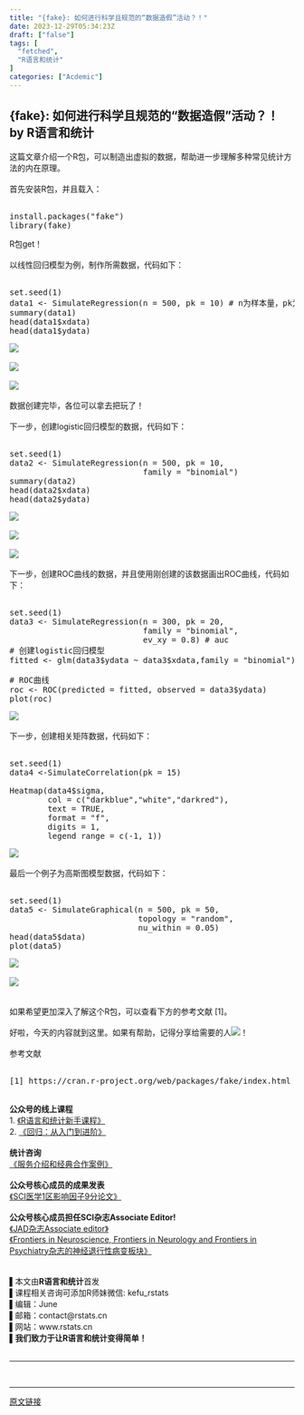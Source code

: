 ```yaml
---
title: "{fake}: 如何进行科学且规范的“数据造假”活动？！"
date: 2023-12-29T05:34:23Z
draft: ["false"]
tags: [
  "fetched",
  "R语言和统计"
]
categories: ["Acdemic"]
---
```

{fake}: 如何进行科学且规范的“数据造假”活动？！ by R语言和统计
------
<div><section data-mpa-powered-by="yiban.io"><span>这篇文章介绍一个R包，可以制造出虚拟的数据，帮助进一步理解多种常见统计方法的内在原理。<br></span><br></section><section><span>首先安装R包，并且载入： </span></section><section><span><br mpa-from-tpl="t"></span></section><section data-mpa-preserve-tpl-color="t" data-mpa-template="t" mpa-preserve="t" mpa-from-tpl="t"><pre><section><span>install.packages(<span>"fake"</span>)<br mpa-from-tpl="t">library(fake)</span></section></pre></section><section><span>R包get！<br></span></section><section><span><br></span></section><section><span>以线性回归模型为例，制作所需数据，代码如下： </span></section><section><span><br mpa-from-tpl="t"></span></section><section data-mpa-preserve-tpl-color="t" data-mpa-template="t" mpa-preserve="t" mpa-from-tpl="t"><pre><section><span>set.seed(<span>1</span>)<br mpa-from-tpl="t">data1 &lt;- SimulateRegression(n = <span>500</span>, pk = <span>10</span>) </span><span># n为样本量，pk为自变量个数</span><span><br mpa-from-tpl="t">summary(data1)<br mpa-from-tpl="t">head(data1$xdata)<br mpa-from-tpl="t">head(data1$ydata)</span></section></pre></section><section><img data-galleryid="" data-imgfileid="100024926" data-ratio="0.1437007874015748" data-s="300,640" data-src="https://mmbiz.qpic.cn/mmbiz_png/pCu8RzQCByT9KYSVEd2VTaC5406BfPmWllO8BgPyHwGIVBAK2WHEBZicwGo9BlOgwfibJuibqmpG5LEpx5x2BLGTw/640?wx_fmt=png&amp;from=appmsg" data-type="png" data-w="1016" src="https://mmbiz.qpic.cn/mmbiz_png/pCu8RzQCByT9KYSVEd2VTaC5406BfPmWllO8BgPyHwGIVBAK2WHEBZicwGo9BlOgwfibJuibqmpG5LEpx5x2BLGTw/640?wx_fmt=png&amp;from=appmsg"></section><section><br></section><section><img data-galleryid="" data-imgfileid="100024928" data-ratio="0.37407407407407406" data-s="300,640" data-src="https://mmbiz.qpic.cn/mmbiz_png/pCu8RzQCByT9KYSVEd2VTaC5406BfPmWAVc66WHRvPCfQlqMHXf4FS1pyHfibCuQibEdEkm5XIsdJSicXy6XqfJJg/640?wx_fmt=png&amp;from=appmsg" data-type="png" data-w="1080" src="https://mmbiz.qpic.cn/mmbiz_png/pCu8RzQCByT9KYSVEd2VTaC5406BfPmWAVc66WHRvPCfQlqMHXf4FS1pyHfibCuQibEdEkm5XIsdJSicXy6XqfJJg/640?wx_fmt=png&amp;from=appmsg"></section><section><br></section><section><img data-galleryid="" data-imgfileid="100024929" data-ratio="1.0564516129032258" data-s="300,640" data-src="https://mmbiz.qpic.cn/mmbiz_png/pCu8RzQCByT9KYSVEd2VTaC5406BfPmWicGyMxopzBNa8jMpTopjeSu5qVMzHek4EoGyV3nBUib7ksXcxGhxZuew/640?wx_fmt=png&amp;from=appmsg" data-type="png" data-w="248" src="https://mmbiz.qpic.cn/mmbiz_png/pCu8RzQCByT9KYSVEd2VTaC5406BfPmWicGyMxopzBNa8jMpTopjeSu5qVMzHek4EoGyV3nBUib7ksXcxGhxZuew/640?wx_fmt=png&amp;from=appmsg"></section><section><br></section><section><span>数据创建完毕，各位可以拿去把玩了！</span></section><section><span><br></span></section><section><span>下一步，创建logistic回归模型的数据，代码如下： </span></section><section><span><br mpa-from-tpl="t"></span></section><section data-mpa-preserve-tpl-color="t" data-mpa-template="t" mpa-preserve="t" mpa-from-tpl="t"><pre><section><span>set.seed(<span>1</span>)<br mpa-from-tpl="t">data2 &lt;- SimulateRegression(n = <span>500</span>, pk = <span>10</span>,<br mpa-from-tpl="t">                            family = <span>"binomial"</span>)<br mpa-from-tpl="t">summary(data2)<br mpa-from-tpl="t">head(data2$xdata)<br mpa-from-tpl="t">head(data2$ydata)</span></section></pre></section><section><img data-galleryid="" data-imgfileid="100024930" data-ratio="0.14453125" data-s="300,640" data-src="https://mmbiz.qpic.cn/mmbiz_png/pCu8RzQCByT9KYSVEd2VTaC5406BfPmWQ6UBickkawdXSjWC2IA111KuGfoibt25D1PMJd59RdNibwqicsATEjyW9A/640?wx_fmt=png&amp;from=appmsg" data-type="png" data-w="1024" src="https://mmbiz.qpic.cn/mmbiz_png/pCu8RzQCByT9KYSVEd2VTaC5406BfPmWQ6UBickkawdXSjWC2IA111KuGfoibt25D1PMJd59RdNibwqicsATEjyW9A/640?wx_fmt=png&amp;from=appmsg"></section><section><br></section><section><img data-galleryid="" data-imgfileid="100024931" data-ratio="0.37222222222222223" data-s="300,640" data-src="https://mmbiz.qpic.cn/mmbiz_png/pCu8RzQCByT9KYSVEd2VTaC5406BfPmWVGCqC8GeMVn8JxZIT8CIoDc0URaFoVnJ9FfFib06iaicPEVLOSQYaIbcA/640?wx_fmt=png&amp;from=appmsg" data-type="png" data-w="1080" src="https://mmbiz.qpic.cn/mmbiz_png/pCu8RzQCByT9KYSVEd2VTaC5406BfPmWVGCqC8GeMVn8JxZIT8CIoDc0URaFoVnJ9FfFib06iaicPEVLOSQYaIbcA/640?wx_fmt=png&amp;from=appmsg"></section><section><br></section><section><img data-galleryid="" data-imgfileid="100024932" data-ratio="1.131578947368421" data-s="300,640" data-src="https://mmbiz.qpic.cn/mmbiz_png/pCu8RzQCByT9KYSVEd2VTaC5406BfPmWbdu7c2G7iaSG9Sq0sVeoic6IFibibWVEN9IORuFk7KWRNdo6g9iavUoWyBQ/640?wx_fmt=png&amp;from=appmsg" data-type="png" data-w="228" src="https://mmbiz.qpic.cn/mmbiz_png/pCu8RzQCByT9KYSVEd2VTaC5406BfPmWbdu7c2G7iaSG9Sq0sVeoic6IFibibWVEN9IORuFk7KWRNdo6g9iavUoWyBQ/640?wx_fmt=png&amp;from=appmsg"></section><section><br></section><section><span>下一步，创建ROC曲线的数据，并且使用刚创建的该数据画出ROC曲线，代码如下： </span></section><section><br></section><section data-mpa-preserve-tpl-color="t" data-mpa-template="t" mpa-preserve="t" mpa-from-tpl="t"><pre><section><span>set.seed(<span>1</span>) <br mpa-from-tpl="t">data3 &lt;- SimulateRegression(n = <span>300</span>, pk = <span>20</span>, <br mpa-from-tpl="t">                            family = <span>"binomial"</span>,<br mpa-from-tpl="t">                            ev_xy = <span>0.8</span>) <span># auc</span><br mpa-from-tpl="t"><span># 创建logistic回归模型</span><br mpa-from-tpl="t">fitted &lt;- glm(data3$ydata ~ data3$xdata,family = <span>"binomial"</span>)$fitted.values <br mpa-from-tpl="t"><br mpa-from-tpl="t"><span># ROC曲线</span><br mpa-from-tpl="t">roc &lt;- ROC(predicted = fitted, observed = data3$ydata) <br mpa-from-tpl="t">plot(roc)</span></section></pre></section><section><img data-galleryid="" data-imgfileid="100024933" data-ratio="0.7916666666666666" data-s="300,640" data-src="https://mmbiz.qpic.cn/mmbiz_png/pCu8RzQCByT9KYSVEd2VTaC5406BfPmWUUMPDMbQ38Mibtmzic1o1EHJIGsyDsBm5PrQJE1LZBX1PnWo2EiaM6EGw/640?wx_fmt=png&amp;from=appmsg" data-type="png" data-w="1080" src="https://mmbiz.qpic.cn/mmbiz_png/pCu8RzQCByT9KYSVEd2VTaC5406BfPmWUUMPDMbQ38Mibtmzic1o1EHJIGsyDsBm5PrQJE1LZBX1PnWo2EiaM6EGw/640?wx_fmt=png&amp;from=appmsg"></section><section><br></section><section><span>下一步，创建相关矩阵数据，代码如下： </span></section><section><span><br mpa-from-tpl="t"></span></section><section data-mpa-preserve-tpl-color="t" data-mpa-template="t" mpa-preserve="t" mpa-from-tpl="t"><pre><section><span>set.seed(<span>1</span>) <br mpa-from-tpl="t">data4 &lt;-SimulateCorrelation(pk = <span>15</span>) <br mpa-from-tpl="t"><br mpa-from-tpl="t">Heatmap(data4$sigma, <br mpa-from-tpl="t">        col = c(<span>"darkblue"</span>,<span>"white"</span>,<span>"darkred"</span>), <br mpa-from-tpl="t">        text = TRUE,<br mpa-from-tpl="t">        format = <span>"f"</span>,<br mpa-from-tpl="t">        digits = <span>1</span>, <br mpa-from-tpl="t">        legend_range = c(<span>-1</span>, <span>1</span>))</span></section></pre></section><section><img data-galleryid="" data-imgfileid="100024934" data-ratio="0.7398148148148148" data-s="300,640" data-src="https://mmbiz.qpic.cn/mmbiz_png/pCu8RzQCByT9KYSVEd2VTaC5406BfPmW1JExI0LCpDsqsSgfoW9wo2K0oh4YNMzaPMzzYDnicxYYgicUAicLFKong/640?wx_fmt=png&amp;from=appmsg" data-type="png" data-w="1080" src="https://mmbiz.qpic.cn/mmbiz_png/pCu8RzQCByT9KYSVEd2VTaC5406BfPmW1JExI0LCpDsqsSgfoW9wo2K0oh4YNMzaPMzzYDnicxYYgicUAicLFKong/640?wx_fmt=png&amp;from=appmsg"></section><section><br></section><section><span>最后一个例子为高斯图模型数据，代码如下：<br></span></section><section><br></section><section data-mpa-preserve-tpl-color="t" data-mpa-template="t" mpa-preserve="t" mpa-from-tpl="t"><pre><section><span>set.seed(<span>1</span>) <br mpa-from-tpl="t">data5 &lt;- SimulateGraphical(n = <span>500</span>, pk = <span>50</span>, <br mpa-from-tpl="t">                           topology = <span>"random"</span>, <br mpa-from-tpl="t">                           nu_within = <span>0.05</span>) <br mpa-from-tpl="t">head(data5$data)<br mpa-from-tpl="t">plot(data5)</span></section></pre></section><section><img data-galleryid="" data-imgfileid="100024935" data-ratio="0.6981481481481482" data-s="300,640" data-src="https://mmbiz.qpic.cn/mmbiz_png/pCu8RzQCByT9KYSVEd2VTaC5406BfPmWicof7JG7tg0nSVJ7CILfNU3x6smt3RdTk1wzl6d4ibhyhE0cVopqBibIQ/640?wx_fmt=png&amp;from=appmsg" data-type="png" data-w="1080" src="https://mmbiz.qpic.cn/mmbiz_png/pCu8RzQCByT9KYSVEd2VTaC5406BfPmWicof7JG7tg0nSVJ7CILfNU3x6smt3RdTk1wzl6d4ibhyhE0cVopqBibIQ/640?wx_fmt=png&amp;from=appmsg"></section><section><br></section><section><img data-galleryid="" data-imgfileid="100024936" data-ratio="0.9" data-s="300,640" data-src="https://mmbiz.qpic.cn/mmbiz_png/pCu8RzQCByT9KYSVEd2VTaC5406BfPmWjhdqImJd8D91BBMwmyBx9icicYKonINaG0s4XMXnBaHUS7MD0DrdZVxg/640?wx_fmt=png&amp;from=appmsg" data-type="png" data-w="1080" src="https://mmbiz.qpic.cn/mmbiz_png/pCu8RzQCByT9KYSVEd2VTaC5406BfPmWjhdqImJd8D91BBMwmyBx9icicYKonINaG0s4XMXnBaHUS7MD0DrdZVxg/640?wx_fmt=png&amp;from=appmsg"></section><section><br></section><section><br></section><section><span>如果希望更加深入了解这个R包，可以查看下方的参考文献 </span><span>[1]</span><span>。</span><br></section><section><br></section><section><span>好啦，今天的内容就到这里。</span><span>如果有帮助，记得分享给需要的人</span><img data-ratio="1" data-src="https://res.wx.qq.com/t/wx_fed/we-emoji/res/v1.3.10/assets/Expression/Expression_67@2x.png" data-w="128" src="https://res.wx.qq.com/t/wx_fed/we-emoji/res/v1.3.10/assets/Expression/Expression_67@2x.png"><span>！</span></section><section><br></section><section><span>参考文献</span></section><section><br></section><section data-mpa-preserve-tpl-color="t" data-mpa-template="t" mpa-preserve="t" mpa-from-tpl="t"><pre><section><span>[1] https://cran.r-project.org/web/packages/fake/index.html</span></section></pre></section><section><br></section><section><span><strong><span>公众号的线上课程</span></strong></span></section><section><span>1. <a target="_blank" href="http://mp.weixin.qq.com/s?__biz=Mzk0MzE5OTAxMg==&amp;mid=2247506555&amp;idx=2&amp;sn=386b4d66c19578e0d318c6bc1ac5e21f&amp;chksm=c3351c30f4429526ca948ba1d78311b1f16f017a5bc17623de1276dc38e89df5bc9bc029f0de&amp;scene=21#wechat_redirect" textvalue="《R语言和统计新手课程》" linktype="text" imgurl="" imgdata="null" data-itemshowtype="0" tab="innerlink" data-linktype="2">《R语言和统计新手课程》</a></span></section><section><span>2. <a target="_blank" href="http://mp.weixin.qq.com/s?__biz=Mzk0MzE5OTAxMg==&amp;mid=2247506977&amp;idx=1&amp;sn=b7f96f32505ac8b88fb68357c8d43d69&amp;chksm=c3351a6af442937cc8777dd9241f23c3ab8e049677738b222d8dabe7aeb1e3074c80ce749dcd&amp;scene=21#wechat_redirect" textvalue="《回归：从入门到进阶》" linktype="text" imgurl="" imgdata="null" data-itemshowtype="0" tab="innerlink" data-linktype="2">《回归：从入门到进阶》</a></span></section><section><span><br></span></section><section><strong><span>统计咨询</span></strong></section><section><a target="_blank" href="http://mp.weixin.qq.com/s?__biz=Mzk0MzE5OTAxMg==&amp;mid=2247508283&amp;idx=1&amp;sn=4ed28c3711a18a34b1b4346612cbfe81&amp;chksm=c3356770f442ee66f6abc20a6115ae619663d5f417f9823705ade284fc62593188c4de7903ce&amp;scene=21#wechat_redirect" textvalue="《服务介绍和经典合作案例》" linktype="text" imgurl="" imgdata="null" data-itemshowtype="0" tab="innerlink" data-linktype="2"><span>《服务介绍和经典合作案例》</span></a></section><section><span><br></span></section><section><span><strong><span>公众号核心成员的成果发表</span></strong></span></section><section><span><a target="_blank" href="http://mp.weixin.qq.com/s?__biz=Mzk0MzE5OTAxMg==&amp;mid=2247506555&amp;idx=1&amp;sn=0ca95fddcc184506e02c5b7ea70c0567&amp;chksm=c3351c30f4429526acad9c6c20dc0c3b76dc849d57a1755155f234f6eb31a24a904962f7aa5d&amp;scene=21#wechat_redirect" textvalue="《SCI医学1区论文》" linktype="text" imgurl="" imgdata="null" data-itemshowtype="0" tab="innerlink" data-linktype="2">《SCI医学1区影响因子9分论文》</a></span></section><section><br></section><section><span><strong><span>公众号核心成员担任SCI杂志Associate Editor!</span></strong></span></section><section><a target="_blank" href="http://mp.weixin.qq.com/s?__biz=Mzk0MzE5OTAxMg==&amp;mid=2247508003&amp;idx=1&amp;sn=4d6c2bf2e1723e751743ff6eeda407cc&amp;chksm=c3356668f442ef7ee530363ababa01f074c2bc1765f551a3d90cb2ce0a9faa62cdefa6380803&amp;scene=21#wechat_redirect" textvalue="《Journal of Alzheimer's disease杂志Associate editor》" linktype="text" imgurl="" imgdata="null" data-itemshowtype="0" tab="innerlink" data-linktype="2"><span>《JAD杂志Associate editor》</span></a></section><section><a target="_blank" href="http://mp.weixin.qq.com/s?__biz=Mzk0MzE5OTAxMg==&amp;mid=2247508499&amp;idx=1&amp;sn=2adb08a49ac005b837970118de24e749&amp;chksm=c3356458f442ed4ecd899198d92e2a5584f146a4a0a82a75cd065bc1719fd76b226886be758f&amp;scene=21#wechat_redirect" textvalue="《Frontiers in Neuroscience, Frontiers in Neurology and Frontiers in Psychiatry杂志的神经退行性病变板块》" linktype="text" imgurl="" imgdata="null" data-itemshowtype="0" tab="innerlink" data-linktype="2"><span>《Frontiers in Neuroscience, Frontiers in Neurology and Frontiers in Psychiatry杂志的神经退行性病变板块》</span></a></section><section><br></section><section><br></section><section data-mpa-template="t" mpa-from-tpl="t"><section><span>▌本文由</span><span><strong mpa-from-tpl="t"><span>R语言和统计</span></strong></span><span>首发</span></section><section><span>▌课程相关咨询可添加R师妹微信: kefu_rstats</span></section><section><span>▌编辑：June</span></section><section><span>▌邮箱：contact@rstats.cn</span></section><section><span>▌网站：www.rstats.cn</span></section><section><span>▌<strong>我们致力于</strong><strong>让R语言和统计变得简单！</strong><br></span></section><section><br></section><section mpa-from-tpl="t"><section label="Powered by 135editor.com" data-role="outer" mpa-from-tpl="t"><section data-role="paragraph" mpa-from-tpl="t"><section data-mpa-template="t" mpa-from-tpl="t"><section mpa-from-tpl="t"><section label="Powered by 135editor.com" data-role="outer" mpa-from-tpl="t"><section data-role="paragraph" mpa-from-tpl="t"><section mpa-from-tpl="t"><section mpa-from-tpl="t"><section label="Powered by 135editor.com" data-role="outer" mpa-from-tpl="t"><section data-role="paragraph" mpa-from-tpl="t"><hr><section><br></section></section></section></section></section></section></section></section></section></section></section></section></section><p><mp-style-type data-value="3"></mp-style-type></p></div>  
<hr>
<a href="https://mp.weixin.qq.com/s/136s2wOjS1zXn1x2Gq2vpQ",target="_blank" rel="noopener noreferrer">原文链接</a>
